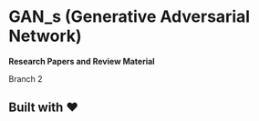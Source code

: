 # GAN_s (__Generative Adversarial Network__)

__Research Papers and Review Material__

Branch 2
## Built with ❤︎
